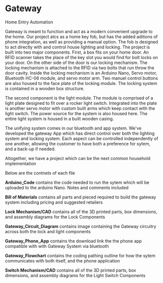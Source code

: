 # Gateway
Home Entry Automation 

Gateway is meant to function and act as a modern convenient upgrade to the home. 
Our project atcs as a home key fob, but has the added aditions of phone integration, as well as providing a manual option. The fob is designed to act directly with and control house lighting and locking.
The project is built into two major components. 
First, a box fits on your home door. An RFID scanner takes the place of the key slot you would find for bolt locks on your door. On the other side of the door is our locking mechanism. The locking mechanism is attached to the RFID via two bolts that run throw the door cavity. Inside the locking mechanism is an Arduino Nano, Servo motor, Bluetooth HC-06 module, and servo motor arm. Two manuel control buttons are also housed to the face plate of the locking module. The locking system is contained in a wooden box structure.

The second component is the light module. The module is comprised of a light plate designed to fit over a rocker light switch. Integrated into the plate is another servo motor with custom built arms which keep contact with the light switch. The power source for the system is also housed here. The entire light system is housed in a built wooden casing.  

The unifying system comes in our bluetooth and app system. We've developed the gateway App which has direct control over both the lighting system and locking system. Each aspect can be controlled independently of one another, allowing the customer to have both a preference for sytem, and a back-up if needed. 

Altogether, we have a project which can be the next common household implementation 

Below are the contnets of each file 

**Arduino_Code** contains the code needed to run the sytem which will be uploaded to the arduino Nano. Notes and comments included  

**Bill of Materials** contains all parts and pieced required to build the gateway system including pricing and suggested retailers 

**Lock Mechanism/CAD** contains all of the 3D printed parts, box dimensions, and assembly diagrams for the Lock Components  

**Gateway_Circuit_Diagram** contains image containing the Gateway circuitry across both the lock and light components  

**Gateway_Phone_App** contains the download link the the phone app compatible with with Gateway System via bluetooth 

**Gateway_Flowchart** contains the coding pathing outline for how the sytem communicates with both itself, and the phone application 

**Switch Mechanism/CAD** contains all of the 3D printed parts, box dimensions, and assembly diagrams for the Light Switch Components 

